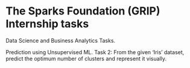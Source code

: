 # The Sparks Foundation (GRIP) Internship tasks

Data Science and Business Analytics Tasks.

Prediction using Unsupervised ML. 
Task 2: From the given ‘Iris’ dataset, predict the optimum number of clusters and represent it visually.
